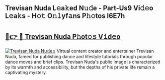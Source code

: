 ## Trevisan Nuda L𝚎a𝚔ed N𝚞𝚍e - Part-Us9 Vi𝚍𝚎o L𝚎a𝚔s - H𝚘𝚝 O𝚗𝚕yf𝚊ns P𝚑𝚘tos I6E7h

# <h2><a href="http://kf5kb8x.oniu.top/?m=Trevisan+Nuda">🔗👉 🔴 Trevisan Nuda P𝚑ot𝚘𝚜 V𝚒d𝚎o</a></h2>

[![Trevisan Nuda Nu𝚍e𝚜](https://i.imgur.com/0qMVB7G.gif)](http://kf5kb8x.oniu.top/?m=Trevisan+Nuda)
Virtual content creator and entertainer Trevisan Nuda, famed for publishing dance and lifestyle tutorials through popular dance moves and brief clips. Trevisan Nuda's public image is characterized by its warmth and accessibility, but the depths of his private life remain a captivating mystery.  
